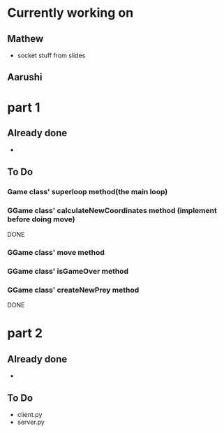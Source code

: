 # Currently working on
## Mathew 
- socket stuff from slides
## Aarushi

# part 1
## Already done
- 

## To Do
### Game class' superloop method(the main loop)

### GGame class' calculateNewCoordinates method (implement before doing move)
DONE

### GGame class' move method



### GGame class' isGameOver method

### GGame class' createNewPrey method
DONE


# part 2
## Already done
- 

## To Do
- client.py
- server.py